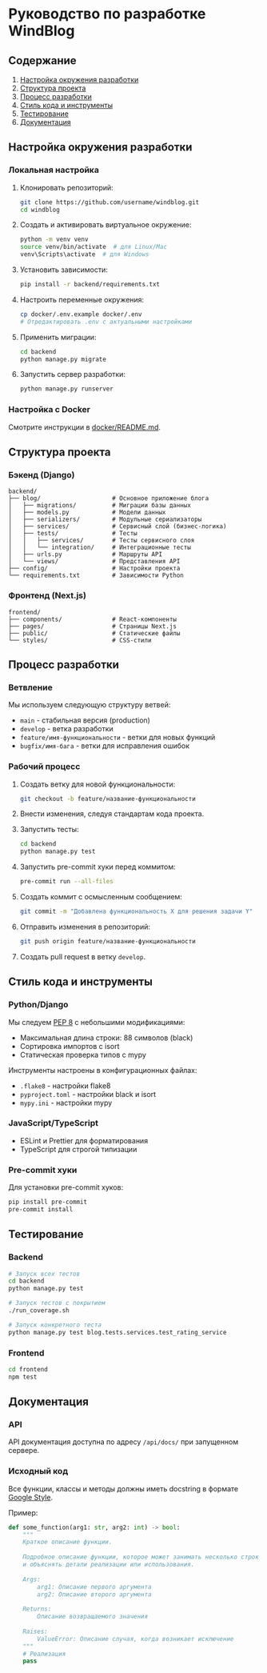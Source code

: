 # Руководство по разработке WindBlog

## Содержание

1. [Настройка окружения разработки](#настройка-окружения-разработки)
2. [Структура проекта](#структура-проекта)
3. [Процесс разработки](#процесс-разработки)
4. [Стиль кода и инструменты](#стиль-кода-и-инструменты)
5. [Тестирование](#тестирование)
6. [Документация](#документация)

## Настройка окружения разработки

### Локальная настройка

1. Клонировать репозиторий:
   ```bash
   git clone https://github.com/username/windblog.git
   cd windblog
   ```

2. Создать и активировать виртуальное окружение:
   ```bash
   python -m venv venv
   source venv/bin/activate  # для Linux/Mac
   venv\Scripts\activate  # для Windows
   ```

3. Установить зависимости:
   ```bash
   pip install -r backend/requirements.txt
   ```

4. Настроить переменные окружения:
   ```bash
   cp docker/.env.example docker/.env
   # Отредактировать .env с актуальными настройками
   ```

5. Применить миграции:
   ```bash
   cd backend
   python manage.py migrate
   ```

6. Запустить сервер разработки:
   ```bash
   python manage.py runserver
   ```

### Настройка с Docker

Смотрите инструкции в [docker/README.md](docker/README.md).

## Структура проекта

### Бэкенд (Django)

```
backend/
├── blog/                    # Основное приложение блога
│   ├── migrations/          # Миграции базы данных
│   ├── models.py            # Модели данных
│   ├── serializers/         # Модульные сериализаторы
│   ├── services/            # Сервисный слой (бизнес-логика)
│   ├── tests/               # Тесты
│   │   ├── services/        # Тесты сервисного слоя
│   │   └── integration/     # Интеграционные тесты
│   ├── urls.py              # Маршруты API
│   └── views/               # Представления API
├── config/                  # Настройки проекта
└── requirements.txt         # Зависимости Python
```

### Фронтенд (Next.js)

```
frontend/
├── components/              # React-компоненты
├── pages/                   # Страницы Next.js
├── public/                  # Статические файлы
└── styles/                  # CSS-стили
```

## Процесс разработки

### Ветвление

Мы используем следующую структуру ветвей:
- `main` - стабильная версия (production)
- `develop` - ветка разработки
- `feature/имя-функциональности` - ветки для новых функций
- `bugfix/имя-бага` - ветки для исправления ошибок

### Рабочий процесс

1. Создать ветку для новой функциональности:
   ```bash
   git checkout -b feature/название-функциональности
   ```

2. Внести изменения, следуя стандартам кода проекта.

3. Запустить тесты:
   ```bash
   cd backend
   python manage.py test
   ```

4. Запустить pre-commit хуки перед коммитом:
   ```bash
   pre-commit run --all-files
   ```

5. Создать коммит с осмысленным сообщением:
   ```bash
   git commit -m "Добавлена функциональность X для решения задачи Y"
   ```

6. Отправить изменения в репозиторий:
   ```bash
   git push origin feature/название-функциональности
   ```

7. Создать pull request в ветку `develop`.

## Стиль кода и инструменты

### Python/Django

Мы следуем [PEP 8](https://pep8.org/) с небольшими модификациями:
- Максимальная длина строки: 88 символов (black)
- Сортировка импортов с isort
- Статическая проверка типов с mypy

Инструменты настроены в конфигурационных файлах:
- `.flake8` - настройки flake8
- `pyproject.toml` - настройки black и isort
- `mypy.ini` - настройки mypy

### JavaScript/TypeScript

- ESLint и Prettier для форматирования
- TypeScript для строгой типизации

### Pre-commit хуки

Для установки pre-commit хуков:

```bash
pip install pre-commit
pre-commit install
```

## Тестирование

### Backend

```bash
# Запуск всех тестов
cd backend
python manage.py test

# Запуск тестов с покрытием
./run_coverage.sh

# Запуск конкретного теста
python manage.py test blog.tests.services.test_rating_service
```

### Frontend

```bash
cd frontend
npm test
```

## Документация

### API

API документация доступна по адресу `/api/docs/` при запущенном сервере.

### Исходный код

Все функции, классы и методы должны иметь docstring в формате [Google Style](https://google.github.io/styleguide/pyguide.html#38-comments-and-docstrings).

Пример:
```python
def some_function(arg1: str, arg2: int) -> bool:
    """
    Краткое описание функции.
    
    Подробное описание функции, которое может занимать несколько строк
    и объяснять детали реализации или использования.
    
    Args:
        arg1: Описание первого аргумента
        arg2: Описание второго аргумента
    
    Returns:
        Описание возвращаемого значения
    
    Raises:
        ValueError: Описание случая, когда возникает исключение
    """
    # Реализация
    pass
```
